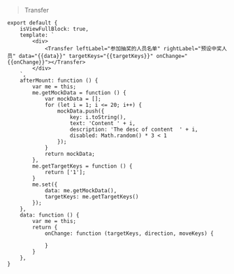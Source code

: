 > Transfer

    export default {
        isViewFullBlock: true,
        template: `
            <div>
                <Transfer leftLabel="参加抽奖的人员名单" rightLabel="预设中奖人员" data="{{data}}" targetKeys="{{targetKeys}}" onChange="{{onChange}}"></Transfer>
            </div>
        `,
        afterMount: function () {
            var me = this;
            me.getMockData = function () {
                var mockData = [];
                for (let i = 1; i <= 20; i++) {
                    mockData.push({
                        key: i.toString(),
                        text: 'Content ' + i,
                        description: 'The desc of content  ' + i,
                        disabled: Math.random() * 3 < 1
                    });
                }
                return mockData;
            },
            me.getTargetKeys = function () {
                return ['1'];
            }
            me.set({
                data: me.getMockData(),
                targetKeys: me.getTargetKeys()
            });
        },
        data: function () {
            var me = this;
            return {
                onChange: function (targetKeys, direction, moveKeys) {

                }
            }
        },
    }